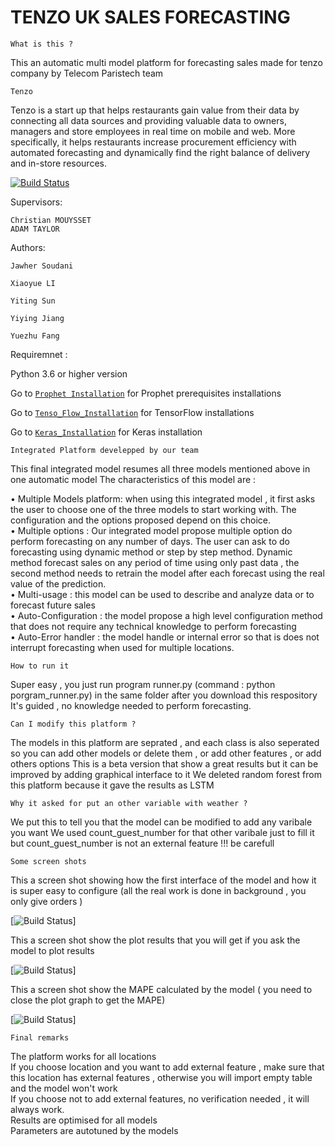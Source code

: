 # TENZO UK SALES FORECASTING

```
What is this ?
```
This an automatic multi model platform for forecasting sales made for tenzo company by Telecom Paristech team

```
Tenzo
```

Tenzo is a start up that helps restaurants gain value from their data by connecting all data
sources and providing valuable data to owners, managers and store employees in real time
on mobile and web. More specifically, it helps restaurants increase procurement efficiency
with automated forecasting and dynamically find the right balance of delivery and in-store
resources.


[![Build Status](https://www.gotenzo.com/wp-content/themes/tenzo_new3/img/logo-big.png)](https://www.gotenzo.com/)


Supervisors: 
```
Christian MOUYSSET
ADAM TAYLOR
```


Authors: 
```
Jawher Soudani

Xiaoyue LI

Yiting Sun

Yiying Jiang

Yuezhu Fang

```

Requiremnet :



Python 3.6 or higher version


Go to [`Prophet Installation`](https://facebook.github.io/prophet/docs/installation.html) for Prophet prerequisites installations

Go to [`Tenso_Flow_Installation`](https://www.tensorflow.org/install/) for TensorFlow installations

Go to [`Keras_Installation`](https://keras.io/) for Keras installation



```
Integrated Platform develepped by our team
```

This final integrated model resumes all three models mentioned above in one automatic model
The characteristics of this model are :

• Multiple Models platform: when using this integrated model , it first asks the user
to choose one of the three models to start working with. The configuration and the
options proposed depend on this choice.<br />
• Multiple options : Our integrated model propose multiple option do perform forecasting
on any number of days. The user can ask to do forecasting using dynamic method or
step by step method. Dynamic method forecast sales on any period of time using only
past data , the second method needs to retrain the model after each forecast using the
real value of the prediction.<br />
• Multi-usage : this model can be used to describe and analyze data or to forecast future
sales<br />
• Auto-Configuration : the model propose a high level configuration method that does
not require any technical knowledge to perform forecasting<br />
• Auto-Error handler : the model handle or internal error so that is does not interrupt
forecasting when used for multiple locations.<br />

```
How to run it
```

Super easy , you just run program runner.py  (command : python porgram_runner.py) in the same folder after you download this respository
It's guided , no knowledge needed to perform forecasting.

```
Can I modify this platform ? 
```

The models in this platform are seprated , and each class is also seperated so you can add other models or delete them , or add other features , or add others options
This is a beta version that show a great results but it can be improved by adding graphical interface to it
We deleted random forest from this platform because it gave the results as LSTM

```
Why it asked for put an other variable with weather ?
```

We put this to tell you that the model can be modified to add any varibale you want
We used count_guest_number for that other varibale just to fill it but count_guest_number is not an external feature !!! be carefull


```
Some screen shots
```
This a screen shot showing how the first interface of the model and how it is super easy to configure (all the real work is done in background , you only give orders )

[![Build Status](https://lh3.googleusercontent.com/Qv_0_8_E4cC-TLuTQwYdg68pExyJeMQcxTM74DqshQe9VJqgLIGtm79a5IGb-EI3GGrp-Y7t4J3puGp62rW4vrXffevTvChR4M3w=w1532-h694-rw-no)]


This a screen shot show the plot results that you will get if you ask the model to plot results

[![Build Status](https://lh3.googleusercontent.com/nQ7cSXiMlKT75tWtH3heIXGZD87e-ciC_HzaFJ0MG_C2QLMfgiIq8AeZC_V1oeUQLohUvuz5NRNUg6SCx7yRWU75wsnhNNinQIld=w1465-h833-rw-no)]


This a screen shot show the MAPE calculated by the model ( you need to close the plot graph to get the MAPE)

[![Build Status](https://lh3.googleusercontent.com/5RBlgnZqtVsdmMQmBlMyj9DBIjmi4izwNd4Q4CERvPXTVqwv2svBS_vTWAAj9oWWarxIN1xzWUFWZ4athzrWQD8BEHgGMqbtpOgg=w1684-h717-rw-no)]


```
Final remarks 
```
The platform works for all locations<br />
If you choose location and you want to add external feature , make sure that this location has external features , otherwise you will import empty table and the model won't work<br />
If you choose not to add external features, no verification needed , it will always work.<br />
Results are optimised for all models<br />
Parameters are autotuned by the models<br />
